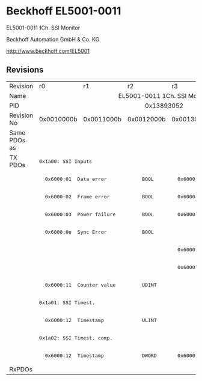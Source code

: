 # Beckhoff EL5001-0011

EL5001-0011 1Ch. SSI Monitor

Beckhoff Automation GmbH & Co. KG

http://www.beckhoff.com/EL5001

## Revisions
<table>
<tr >
<td>Revision</td>
<td>r0</td>
<td>r1</td>
<td>r2</td>
<td>r3</td>
<td>r4</td>
</tr>
<tr >
<td>Name</td>
<td colspan=5 align="center">EL5001-0011 1Ch. SSI Monitor</td>
</tr>
<tr >
<td>PID</td>
<td colspan=5 align="center">0x13893052</td>
</tr>
<tr >
<td>Revision No</td>
<td>0x0010000b</td>
<td>0x0011000b</td>
<td>0x0012000b</td>
<td>0x0013000b</td>
<td>0x0014000b</td>
</tr>
<tr >
<td>Same PDOs as</td>
<td colspan=5 align="center"></td>
</tr>
<tr class="txpdo">
<td rowspan=12 valign=top>TX PDOs</td>
<td colspan=5 align="left"><pre>0x1a00: SSI Inputs</pre></td>
<td></td>
</tr>
<tr class="txpdo">
<td colspan=3 align="left"><pre>  0x6000:01  Data error            BOOL</pre></td>
<td colspan=2 align="left"><pre>  0x6000:01  Status__Data error    BOOL</pre></td>
</tr>
<tr class="txpdo">
<td colspan=3 align="left"><pre>  0x6000:02  Frame error           BOOL</pre></td>
<td colspan=2 align="left"><pre>  0x6000:02  Status__Frame error   BOOL</pre></td>
</tr>
<tr class="txpdo">
<td colspan=3 align="left"><pre>  0x6000:03  Power failure         BOOL</pre></td>
<td colspan=2 align="left"><pre>  0x6000:03  Status__Power failure  BOOL</pre></td>
</tr>
<tr class="txpdo">
<td colspan=3 align="left"><pre>  0x6000:0e  Sync Error            BOOL</pre></td>
<td colspan=2 align="left"></td>
</tr>
<tr class="txpdo">
<td colspan=3 align="left"></td>
<td colspan=2 align="left"><pre>  0x6000:0f  Status__TxPDO State   BOOL</pre></td>
</tr>
<tr class="txpdo">
<td colspan=3 align="left"></td>
<td colspan=2 align="left"><pre>  0x6000:10  Status__TxPDO Toggle  BOOL</pre></td>
</tr>
<tr class="txpdo">
<td colspan=5 align="left"><pre>  0x6000:11  Counter value         UDINT</pre></td>
</tr>
<tr class="txpdo">
<td colspan=5 align="left"><pre>0x1a01: SSI Timest.</pre></td>
</tr>
<tr class="txpdo">
<td colspan=5 align="left"><pre>  0x6000:12  Timestamp             ULINT</pre></td>
</tr>
<tr class="txpdo">
<td colspan=5 align="left"><pre>0x1a02: SSI Timest. comp.</pre></td>
</tr>
<tr class="txpdo">
<td colspan=3 align="left"><pre>  0x6000:12  Timestamp             DWORD</pre></td>
<td colspan=2 align="left"><pre>  0x6000:12  Timestamp             UDINT</pre></td>
</tr>
<tr >
<td>RxPDOs</td>
<td colspan=5 align="left"></td>
</tr>
</table>
